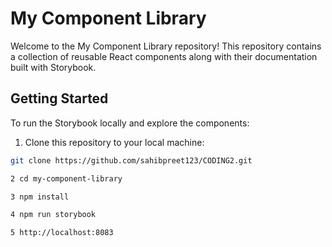 # My Component Library

Welcome to the My Component Library repository! This repository contains a collection of reusable React components along with their documentation built with Storybook.

## Getting Started

To run the Storybook locally and explore the components:

1. Clone this repository to your local machine:

```bash
git clone https://github.com/sahibpreet123/CODING2.git

2 cd my-component-library

3 npm install

4 npm run storybook

5 http://localhost:8083


